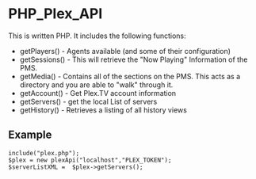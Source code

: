 # PHP_Plex_API

This is written PHP. It includes the following functions:
* getPlayers()  - Agents available (and some of their configuration)
* getSessions() - This will retrieve the "Now Playing" Information of the PMS.
* getMedia()    - Contains all of the sections on the PMS. This acts as a directory and you are able to "walk" through it.
* getAccount()  - Get Plex.TV account information
* getServers()  - get the local List of servers
* getHistory()  - Retrieves a listing of all history views




## Example
```
include("plex.php");
$plex = new plexApi("localhost","PLEX_TOKEN");
$serverListXML =  $plex->getServers();
```



